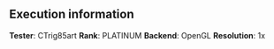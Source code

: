 ## Execution information

**Tester**: CTrig85art
**Rank**: PLATINUM
**Backend**: OpenGL
**Resolution**: 1x